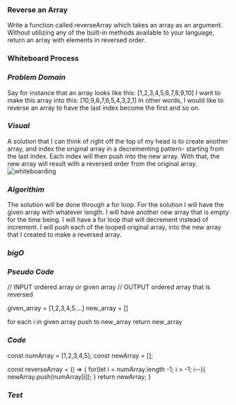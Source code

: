 ### Reverse an Array ###

Write a function called reverseArray which takes an array as an argument. Without utilizing any of the built-in methods available to your language, return an array with elements in reversed order.

### Whiteboard Process ### 

### _Problem Domain_  ###
Say for instance that an array looks like this: [1,2,3,4,5,6,7,8,9,10] 
I want to make this array into this: [10,9,8,7,6,5,4,3,2,1] 
In other words, I would like to reverse an array to have the last index become the first and so on. 

### _Visual_ ### 
A solution that I can think of right off the top of my head is to create another array, and index the original array in a decrementing pattern-  starting from the last index. Each index will then push into the new array. With that, the new array will result with a reversed order from the original array. 
![whiteboarding](../ReversedArray.png)


### _Algorithim_ ###
The solution will be done through a for loop. For the solution I will have the given array with whatever length. I will have another new array that is empty for the time being. I will have a for loop that will decrement instead of increment. I will push each of the looped original array, into the new array that I created to make a reversed array. 

### _bigO_ ###


### _Pseudo Code_ ###
// INPUT ordered array or given array 
// OUTPUT ordered array that is reversed 

given_array = [1,2,3,4,5....]
new_array = []

for each i in given array 
push to new_array 
return new_array 

### _Code_ ###
const numArray = [1,2,3,4,5]; 
const newArray = []; 

const reverseArray = () => {
    for(let i = numArray.length -1; i > -1; i--){
        newArray.push(numArray[i]);
    }
    return newArray; 
}

### _Test_ ###  


